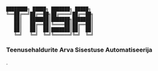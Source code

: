 ```
████████╗ █████╗ ███████╗ █████╗ 
╚══██╔══╝██╔══██╗██╔════╝██╔══██╗
   ██║   ███████║███████╗███████║
   ██║   ██╔══██║╚════██║██╔══██║
   ██║   ██║  ██║███████║██║  ██║
   ╚═╝   ╚═╝  ╚═╝╚══════╝╚═╝  ╚═╝
```
### Teenusehaldurite Arva Sisestuse Automatiseerija
.
